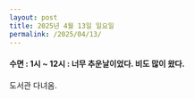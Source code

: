 ```yaml
---
layout: post
title: 2025년 4월 13일 일요일
permalink: /2025/04/13/
---
```

#### 수면 : 1시 ~ 12시 : 너무 추운날이었다. 비도 많이 왔다.<br/>
도서관 다녀옴.